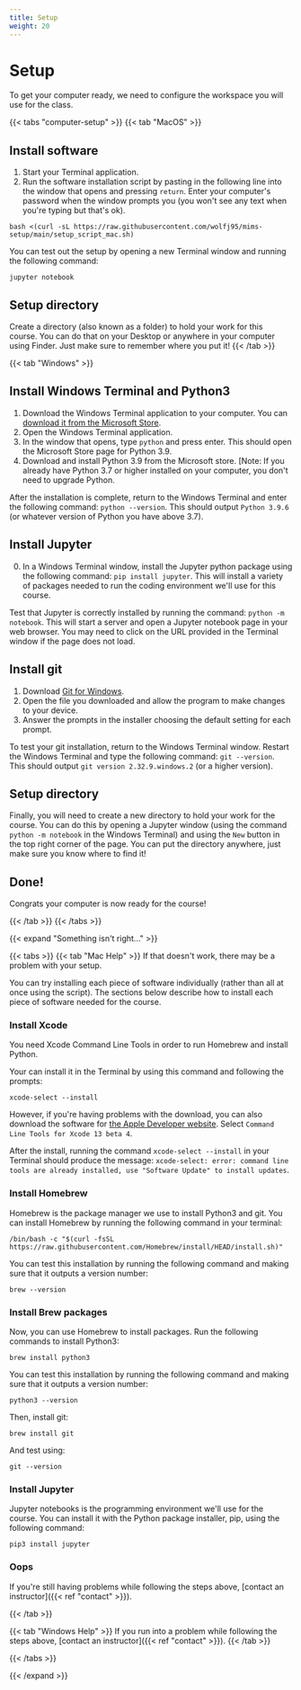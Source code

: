 ```yaml
---
title: Setup
weight: 20
---
```


# Setup
To get your computer ready, we need to configure the workspace you will use for the class.


{{< tabs "computer-setup" >}}
{{< tab "MacOS" >}}
## Install software
1. Start your Terminal application.
1. Run the software installation script by pasting in the following line into the window that opens
and pressing `return`. Enter your computer's password when the window prompts you (you won't see
any text when you're typing but that's ok).

```shell
bash <(curl -sL https://raw.githubusercontent.com/wolfj95/mims-setup/main/setup_script_mac.sh)
```

You can test out the
setup by opening a new Terminal window and running the following command:
```shell
jupyter notebook
```


## Setup directory
Create a directory (also known as a folder) to hold your work for this course. You can do that
on your Desktop or anywhere in your computer using Finder. Just make sure to remember where you put it!
{{< /tab >}}

{{< tab "Windows" >}}

## Install Windows Terminal and Python3
1. Download the Windows Terminal application to your computer. You can [download it
from the Microsoft Store](https://www.microsoft.com/en-us/p/windows-terminal/9n0dx20hk701?activetab=pivot:overviewtab).
1. Open the Windows Terminal application.
1. In the window that opens, type `python` and press enter. This should open the Microsoft Store page for Python 3.9.
1. Download and install Python 3.9 from the Microsoft store. [Note: If you already have Python 3.7 or higher installed
on your computer, you don't need to upgrade Python.

After the installation is complete, return to the Windows Terminal and enter the following command: `python --version`.
This should output `Python 3.9.6` (or whatever version of Python you have above 3.7).

## Install Jupyter
0. In a Windows Terminal window, install the Jupyter python package using the following command: `pip install jupyter`.
This will install a variety of packages needed to run the coding environment we'll use for this  course.

Test that Jupyter is correctly installed by running the command: `python -m notebook`. This will start a server and open
a Jupyter notebook page in your web browser. You may need to click on the URL provided in the Terminal window if the page
does not load.

## Install git
1. Download [Git for Windows](http://git-scm.com/download/win).
1. Open the file you downloaded and allow the program to make changes
to your device.
1. Answer the prompts in the installer choosing the default setting for each prompt.

To test your git installation, return to the Windows Terminal window. Restart the Windows Terminal and type the following
command: `git --version`. This should output `git version 2.32.9.windows.2` (or a higher version).

## Setup directory
Finally, you will need to create a new directory to hold your work for the course. You can do this by opening a Jupyter window
(using the command `python -m notebook` in the Windows Terminal) and using the `New` button in the top right corner of the page.
You can put the directory anywhere, just make sure you know where to find it!

## Done!
Congrats your computer is now ready for the course!

{{< /tab >}}
{{< /tabs >}}

{{< expand "Something isn't right..." >}}

{{< tabs >}}
{{< tab "Mac Help" >}}
If that doesn't work, there may be a problem with your setup.

You can try installing each piece of software individually (rather than all at once
using the script). The sections below describe how to install each piece of software
needed for the course.

### Install Xcode
You need Xcode Command Line Tools in order to run Homebrew and install Python.

Your can install it in the Terminal by using this command and following the prompts:
```shell
xcode-select --install
```

However, if you're having problems with the download, you can also download the software
for [the Apple Developer website](https://developer.apple.com/download/all/). Select `Command
Line Tools for Xcode 13 beta 4`.

After the install, running the command `xcode-select --install` in your Terminal should produce
the message: `xcode-select: error: command line tools are already installed, use "Software Update" to install updates`.

### Install Homebrew
Homebrew is the package manager we use to install Python3 and git. You can install Homebrew by
running the following command in your terminal:
```shell
/bin/bash -c "$(curl -fsSL https://raw.githubusercontent.com/Homebrew/install/HEAD/install.sh)"
```

You can test this installation by running the following command and making sure that it outputs
a version number:
```shell
brew --version
```

### Install Brew packages
Now, you can use Homebrew to install packages. Run the following commands to install Python3:

```shell
brew install python3
```

You can test this installation by running the following command and making sure that it outputs
a version number:
```shell
python3 --version
```

Then, install git:
```shell
brew install git
```

And test using:
```shell
git --version
```

### Install Jupyter
Jupyter notebooks is the programming environment we'll use for the course. You can install
it with the Python package installer, pip, using the following command:

```shell
pip3 install jupyter
```

### Oops
If you're still having problems while following the steps above, [contact an instructor]({{< ref "contact" >}}).

{{< /tab >}}

{{< tab "Windows Help" >}}
If you run into a problem while following the steps above, [contact an instructor]({{< ref "contact" >}}).
{{< /tab >}}

{{< /tabs >}}

{{< /expand >}}
